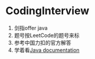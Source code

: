 # CodingInterview
1. 剑指offer java
2. 题号按LeetCode的题号来标
3. 参考中国力扣的官方解答
4. 学着看[Java documentation](https://docs.oracle.com/javase/8/docs/api/index.html)

